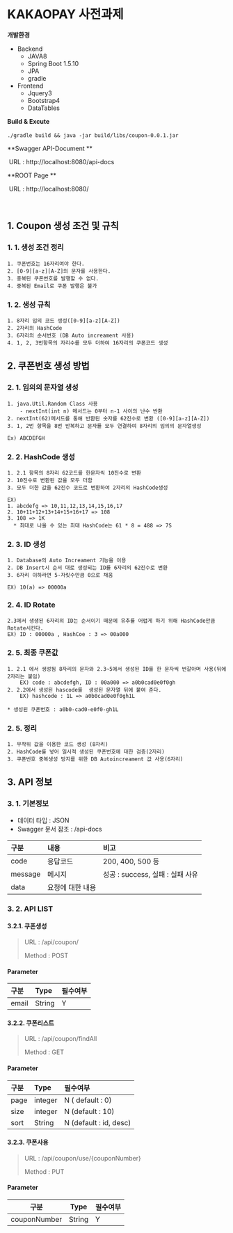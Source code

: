 # KAKAOPAY 사전과제

**개발환경**

- Backend
  - JAVA8
  - Spring Boot 1.5.10
  - JPA
  - gradle
- Frontend 
  - Jquery3 
  - Bootstrap4
  - DataTables

**Build & Excute**

​	`./gradle build && java -jar build/libs/coupon-0.0.1.jar`

**Swagger API-Document **

​	URL : http://localhost:8080/api-docs

**ROOT Page **

​	URL : http://localhost:8080/

​	

## 1. Coupon 생성 조건 및 규칙

### 1. 1. 생성 조건 정리

```
1. 쿠폰번호는 16자리여야 한다.
2. [0-9][a-z][A-Z]의 문자를 사용한다.
3. 중복된 쿠폰번호를 발행할 수 없다.
4. 중복된 Email로 쿠폰 발행은 불가
```
### 1. 2. 생성 규칙
```
1. 8자리 임의 코드 생성([0-9][a-z][A-Z])
2. 2자리의 HashCode
3. 6자리의 순서번호 (DB Auto increament 사용)
4. 1, 2, 3번항목의 자리수를 모두 더하여 16자리의 쿠폰코드 생성
```



## 2. 쿠폰번호 생성 방법

### 2. 1. 임의의 문자열 생성

```
1. java.Util.Random Class 사용
	- nextInt(int n) 메서드는 0부터 n-1 사이의 난수 반환
2. nextInt(62)메서드를 통해 반환된 숫자를 62진수로 변환 ([0-9][a-z][A-Z])
3. 1, 2번 항목을 8번 반복하고 문자를 모두 연결하여 8자리의 임의의 문자열생성

Ex) ABCDEFGH
```

### 2. 2. HashCode 생성

```
1. 2.1 항목의 8자리 62코드를 한문자씩 10진수로 변환
2. 10진수로 변환된 값을 모두 더함
3. 모두 더한 값을 62진수 코드로 변환하여 2자리의 HashCode생성

EX) 
1. abcdefg => 10,11,12,13,14,15,16,17
2. 10+11+12+13+14+15+16+17 => 108
3. 108 => 1K
  * 최대로 나올 수 있는 최대 HashCode는 61 * 8 = 488 => 7S 
```

### 2. 3. ID 생성

```
1. Database의 Auto Increament 기능을 이용
2. DB Insert시 순서 대로 생성되는 ID를 6자리의 62진수로 변환
3. 6자리 이하라면 5-자릿수만큼 0으로 채움

EX) 10(a) => 00000a
```
### 2. 4. ID Rotate

```
2.3에서 생생된 6자리의 ID는 순서이기 때문에 유추를 어렵게 하기 위해 HashCode만큼 Rotate시킨다.
EX) ID : 00000a , HashCoe : 3 => 00a000 
```

### 2. 5. 최종 쿠폰값

```
1. 2.1 에서 생성됨 8자리의 문자와 2.3~5에서 생성된 ID를 한 문자씩 번갈아며 사용(뒤에 2자리는 붙임)
	EX) code : abcdefgh, ID : 00a000 => a0b0cad0e0f0gh
2. 2.2에서 생성된 hascode를  생성된 문자열 뒤에 붙여 준다.
	EX) hashcode : 1L => a0b0cad0e0f0gh1L
	
* 생성된 쿠폰번호 : a0b0-cad0-e0f0-gh1L
```

### 2. 5. 정리

```
1. 무작위 값을 이용한 코드 생성 (8자리)
2. HashCode를 넣어 일시적 생성된 쿠폰번호에 대한 검증(2자리) 
3. 쿠폰번호 중복생성 방지를 위한 DB Autoincreament 값 사용(6자리)
```



## 3. API 정보

### 3. 1. 기본정보

- 데이터 타입 : JSON 
- Swagger 문서 잠조 : /api-docs

| 구분    | 내용             | 비고                             |
| :------ | :--------------- | :------------------------------- |
| code    | 응답코드         | 200, 400, 500 등                 |
| message | 메시지           | 성공 : success, 실패 : 실패 사유 |
| data    | 요청에 대한 내용 |                                  |

### 3. 2. API LIST

#### 3.2.1. 쿠폰생성

> URL : /api/coupon/
>
> Method : POST
>

#### Parameter 

| 구분  | Type   | 필수여부 |
| :---- | :----- | :------- |
| email | String | Y        |


#### 3.2.2. 쿠폰리스트

> URL : /api/coupon/findAll
>
> Method : GET
>

#### Parameter 

| 구분  | Type    | 필수여부               |
| :--- | :------ | :--------------------- |
| page | integer | N ( default : 0)       |
| size | integer | N (default : 10)       |
| sort | String  | N (default : id, desc) |

#### 3.2.3. 쿠폰사용

> URL : /api/coupon/use/{couponNumber}
>
> Method : PUT

#### Parameter

| 구분         | Type   | 필수여부 |
| ------------ | ------ | -------- |
| couponNumber | String | Y        |
